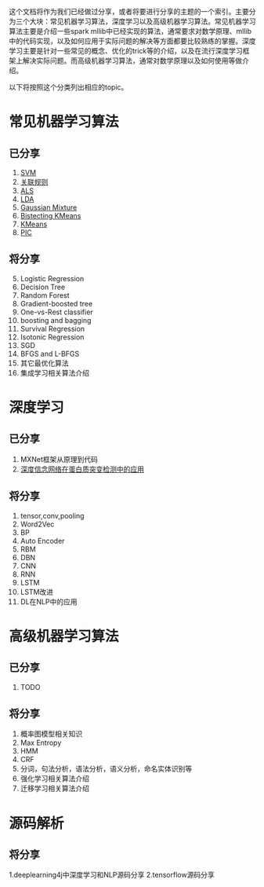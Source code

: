 这个文档将作为我们已经做过分享，或者将要进行分享的主题的一个索引。主要分为三个大块：常见机器学习算法，深度学习以及高级机器学习算法。常见机器学习算法主要是介绍一些spark mllib中已经实现的算法，通常要求对数学原理、mllib中的代码实现，以及如何应用于实际问题的解决等方面都要比较熟练的掌握。深度学习主要是针对一些常见的概念、优化的trick等的介绍，以及在流行深度学习框架上解决实际问题。而高级机器学习算法，通常对数学原理以及如何使用等做介绍。

以下将按照这个分类列出相应的topic。

# 常见机器学习算法
## 已分享
1. [SVM](2016/08/30/svm/)
2. [关联规则](2016/09/02/associations/%E5%85%B3%E8%81%94%E8%A7%84%E5%88%99%E6%8C%96%E6%8E%98%E5%9F%BA%E7%A1%80%E7%AF%87/)
3. [ALS](https://github.com/endymecy/spark-ml-source-analysis/blob/master/%E6%8E%A8%E8%8D%90/ALS.md)
4. [LDA](https://github.com/endymecy/spark-ml-source-analysis/blob/master/%E8%81%9A%E7%B1%BB/LDA/lda.md)
5. [Gaussian Mixture](https://github.com/endymecy/spark-ml-source-analysis/blob/master/%E8%81%9A%E7%B1%BB/gaussian-mixture/gaussian-mixture.md)
6. [Bistecting KMeans](https://github.com/endymecy/spark-ml-source-analysis/blob/master/%E8%81%9A%E7%B1%BB/bis-k-means/bisecting-k-means.md)
7. [KMeans](https://github.com/endymecy/spark-ml-source-analysis/blob/master/%E8%81%9A%E7%B1%BB/k-means/k-means.md)
8. [PIC](https://github.com/endymecy/spark-ml-source-analysis/blob/master/%E8%81%9A%E7%B1%BB/PIC/pic.md)

## 将分享
5. Logistic Regression
6. Decision Tree
7. Random Forest
8. Gradient-boosted tree
9. One-vs-Rest classifier
10. boosting and bagging
11. Survival Regression
12. Isotonic Regression
13. SGD
14. BFGS and L-BFGS
15. 其它最优化算法
16. 集成学习相关算法介绍

# 深度学习
## 已分享
1. MXNet框架从原理到代码
2. [深度信念网络在蛋白质突变检测中的应用](https://github.com/xzry6/notes/blob/master/transwarp/dbn.md)

## 将分享
1. tensor,conv,pooling
2. Word2Vec
3. BP
4. Auto Encoder
5. RBM
6. DBN
7. CNN
8. RNN
9. LSTM
10. LSTM改进
11. DL在NLP中的应用

# 高级机器学习算法
## 已分享
1. TODO

## 将分享
1. 概率图模型相关知识
2. Max Entropy
3. HMM
4. CRF
5. 分词，句法分析，语法分析，语义分析，命名实体识别等
6. 强化学习相关算法介绍
7. 迁移学习相关算法介绍

# 源码解析

## 将分享
1.deeplearning4j中深度学习和NLP源码分享
2.tensorflow源码分享
